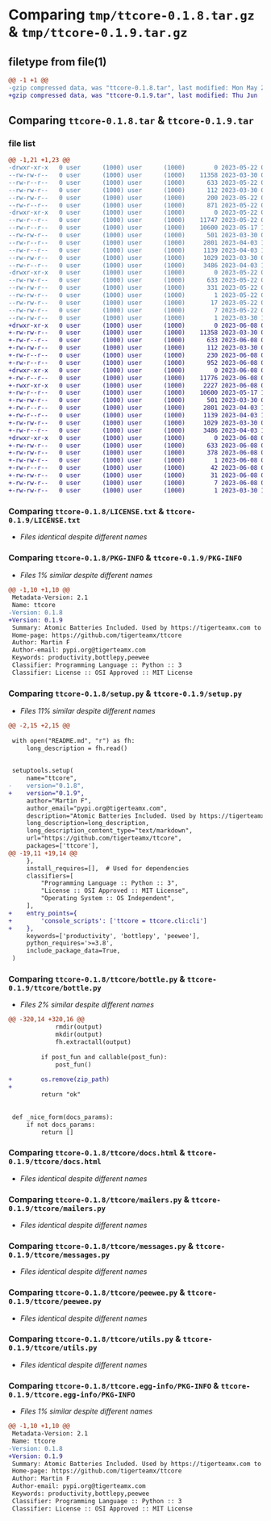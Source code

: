 # Comparing `tmp/ttcore-0.1.8.tar.gz` & `tmp/ttcore-0.1.9.tar.gz`

## filetype from file(1)

```diff
@@ -1 +1 @@
-gzip compressed data, was "ttcore-0.1.8.tar", last modified: Mon May 22 08:33:25 2023, max compression
+gzip compressed data, was "ttcore-0.1.9.tar", last modified: Thu Jun  8 08:44:54 2023, max compression
```

## Comparing `ttcore-0.1.8.tar` & `ttcore-0.1.9.tar`

### file list

```diff
@@ -1,21 +1,23 @@
-drwxr-xr-x   0 user      (1000) user      (1000)        0 2023-05-22 08:33:25.638784 ttcore-0.1.8/
--rw-rw-r--   0 user      (1000) user      (1000)    11358 2023-03-30 08:55:21.000000 ttcore-0.1.8/LICENSE.txt
--rw-r--r--   0 user      (1000) user      (1000)      633 2023-05-22 08:33:25.638784 ttcore-0.1.8/PKG-INFO
--rw-rw-r--   0 user      (1000) user      (1000)      112 2023-03-30 08:58:11.000000 ttcore-0.1.8/README.md
--rw-rw-r--   0 user      (1000) user      (1000)      200 2023-05-22 08:33:25.639784 ttcore-0.1.8/setup.cfg
--rw-r--r--   0 user      (1000) user      (1000)      871 2023-05-22 08:33:17.000000 ttcore-0.1.8/setup.py
-drwxr-xr-x   0 user      (1000) user      (1000)        0 2023-05-22 08:33:25.635784 ttcore-0.1.8/ttcore/
--rw-r--r--   0 user      (1000) user      (1000)    11747 2023-05-22 08:33:17.000000 ttcore-0.1.8/ttcore/bottle.py
--rw-r--r--   0 user      (1000) user      (1000)    10600 2023-05-17 12:32:25.000000 ttcore-0.1.8/ttcore/docs.html
--rw-rw-r--   0 user      (1000) user      (1000)      501 2023-03-30 08:55:53.000000 ttcore-0.1.8/ttcore/ip.py
--rw-r--r--   0 user      (1000) user      (1000)     2801 2023-04-03 18:50:11.000000 ttcore-0.1.8/ttcore/mailers.py
--rw-r--r--   0 user      (1000) user      (1000)     1139 2023-04-03 14:30:07.000000 ttcore-0.1.8/ttcore/messages.py
--rw-rw-r--   0 user      (1000) user      (1000)     1029 2023-03-30 08:55:53.000000 ttcore-0.1.8/ttcore/peewee.py
--rw-r--r--   0 user      (1000) user      (1000)     3486 2023-04-03 14:30:07.000000 ttcore-0.1.8/ttcore/utils.py
-drwxr-xr-x   0 user      (1000) user      (1000)        0 2023-05-22 08:33:25.637784 ttcore-0.1.8/ttcore.egg-info/
--rw-rw-r--   0 user      (1000) user      (1000)      633 2023-05-22 08:33:25.000000 ttcore-0.1.8/ttcore.egg-info/PKG-INFO
--rw-rw-r--   0 user      (1000) user      (1000)      331 2023-05-22 08:33:25.000000 ttcore-0.1.8/ttcore.egg-info/SOURCES.txt
--rw-rw-r--   0 user      (1000) user      (1000)        1 2023-05-22 08:33:25.000000 ttcore-0.1.8/ttcore.egg-info/dependency_links.txt
--rw-rw-r--   0 user      (1000) user      (1000)       17 2023-05-22 08:33:25.000000 ttcore-0.1.8/ttcore.egg-info/requires.txt
--rw-rw-r--   0 user      (1000) user      (1000)        7 2023-05-22 08:33:25.000000 ttcore-0.1.8/ttcore.egg-info/top_level.txt
--rw-rw-r--   0 user      (1000) user      (1000)        1 2023-03-30 11:51:08.000000 ttcore-0.1.8/ttcore.egg-info/zip-safe
+drwxr-xr-x   0 user      (1000) user      (1000)        0 2023-06-08 08:44:54.137994 ttcore-0.1.9/
+-rw-rw-r--   0 user      (1000) user      (1000)    11358 2023-03-30 08:55:21.000000 ttcore-0.1.9/LICENSE.txt
+-rw-r--r--   0 user      (1000) user      (1000)      633 2023-06-08 08:44:54.137994 ttcore-0.1.9/PKG-INFO
+-rw-rw-r--   0 user      (1000) user      (1000)      112 2023-03-30 08:58:11.000000 ttcore-0.1.9/README.md
+-rw-r--r--   0 user      (1000) user      (1000)      230 2023-06-08 08:44:54.139994 ttcore-0.1.9/setup.cfg
+-rw-r--r--   0 user      (1000) user      (1000)      952 2023-06-08 08:44:42.000000 ttcore-0.1.9/setup.py
+drwxr-xr-x   0 user      (1000) user      (1000)        0 2023-06-08 08:44:54.130994 ttcore-0.1.9/ttcore/
+-rw-r--r--   0 user      (1000) user      (1000)    11776 2023-06-08 08:44:42.000000 ttcore-0.1.9/ttcore/bottle.py
+-rwxr-xr-x   0 user      (1000) user      (1000)     2227 2023-06-08 08:44:42.000000 ttcore-0.1.9/ttcore/cli.py
+-rw-r--r--   0 user      (1000) user      (1000)    10600 2023-05-17 12:32:25.000000 ttcore-0.1.9/ttcore/docs.html
+-rw-rw-r--   0 user      (1000) user      (1000)      501 2023-03-30 08:55:53.000000 ttcore-0.1.9/ttcore/ip.py
+-rw-r--r--   0 user      (1000) user      (1000)     2801 2023-04-03 18:50:11.000000 ttcore-0.1.9/ttcore/mailers.py
+-rw-r--r--   0 user      (1000) user      (1000)     1139 2023-04-03 14:30:07.000000 ttcore-0.1.9/ttcore/messages.py
+-rw-rw-r--   0 user      (1000) user      (1000)     1029 2023-03-30 08:55:53.000000 ttcore-0.1.9/ttcore/peewee.py
+-rw-r--r--   0 user      (1000) user      (1000)     3486 2023-04-03 14:30:07.000000 ttcore-0.1.9/ttcore/utils.py
+drwxr-xr-x   0 user      (1000) user      (1000)        0 2023-06-08 08:44:54.136994 ttcore-0.1.9/ttcore.egg-info/
+-rw-rw-r--   0 user      (1000) user      (1000)      633 2023-06-08 08:44:54.000000 ttcore-0.1.9/ttcore.egg-info/PKG-INFO
+-rw-rw-r--   0 user      (1000) user      (1000)      378 2023-06-08 08:44:54.000000 ttcore-0.1.9/ttcore.egg-info/SOURCES.txt
+-rw-rw-r--   0 user      (1000) user      (1000)        1 2023-06-08 08:44:54.000000 ttcore-0.1.9/ttcore.egg-info/dependency_links.txt
+-rw-r--r--   0 user      (1000) user      (1000)       42 2023-06-08 08:44:54.000000 ttcore-0.1.9/ttcore.egg-info/entry_points.txt
+-rw-rw-r--   0 user      (1000) user      (1000)       31 2023-06-08 08:44:54.000000 ttcore-0.1.9/ttcore.egg-info/requires.txt
+-rw-rw-r--   0 user      (1000) user      (1000)        7 2023-06-08 08:44:54.000000 ttcore-0.1.9/ttcore.egg-info/top_level.txt
+-rw-rw-r--   0 user      (1000) user      (1000)        1 2023-03-30 11:51:08.000000 ttcore-0.1.9/ttcore.egg-info/zip-safe
```

### Comparing `ttcore-0.1.8/LICENSE.txt` & `ttcore-0.1.9/LICENSE.txt`

 * *Files identical despite different names*

### Comparing `ttcore-0.1.8/PKG-INFO` & `ttcore-0.1.9/PKG-INFO`

 * *Files 1% similar despite different names*

```diff
@@ -1,10 +1,10 @@
 Metadata-Version: 2.1
 Name: ttcore
-Version: 0.1.8
+Version: 0.1.9
 Summary: Atomic Batteries Included. Used by https://tigerteamx.com to maximize producitivty.
 Home-page: https://github.com/tigerteamx/ttcore
 Author: Martin F
 Author-email: pypi.org@tigerteamx.com
 Keywords: productivity,bottlepy,peewee
 Classifier: Programming Language :: Python :: 3
 Classifier: License :: OSI Approved :: MIT License
```

### Comparing `ttcore-0.1.8/setup.py` & `ttcore-0.1.9/setup.py`

 * *Files 11% similar despite different names*

```diff
@@ -2,15 +2,15 @@
 
 with open("README.md", "r") as fh:
     long_description = fh.read()
 
 
 setuptools.setup(
     name="ttcore",
-    version="0.1.8",
+    version="0.1.9",
     author="Martin F",
     author_email="pypi.org@tigerteamx.com",
     description="Atomic Batteries Included. Used by https://tigerteamx.com to maximize producitivty.",
     long_description=long_description,
     long_description_content_type="text/markdown",
     url="https://github.com/tigerteamx/ttcore",
     packages=['ttcore'],
@@ -19,11 +19,14 @@
     },
     install_requires=[],  # Used for dependencies
     classifiers=[
         "Programming Language :: Python :: 3",
         "License :: OSI Approved :: MIT License",
         "Operating System :: OS Independent",
     ],
+    entry_points={
+        'console_scripts': ['ttcore = ttcore.cli:cli']
+    },
     keywords=['productivity', 'bottlepy', 'peewee'],
     python_requires='>=3.8',
     include_package_data=True,
 )
```

### Comparing `ttcore-0.1.8/ttcore/bottle.py` & `ttcore-0.1.9/ttcore/bottle.py`

 * *Files 2% similar despite different names*

```diff
@@ -320,14 +320,16 @@
             rmdir(output)
             mkdir(output)
             fh.extractall(output)
 
         if post_fun and callable(post_fun):
             post_fun()
 
+        os.remove(zip_path)
+
         return "ok"
 
 
 def _nice_form(docs_params):
     if not docs_params:
         return []
```

### Comparing `ttcore-0.1.8/ttcore/docs.html` & `ttcore-0.1.9/ttcore/docs.html`

 * *Files identical despite different names*

### Comparing `ttcore-0.1.8/ttcore/mailers.py` & `ttcore-0.1.9/ttcore/mailers.py`

 * *Files identical despite different names*

### Comparing `ttcore-0.1.8/ttcore/messages.py` & `ttcore-0.1.9/ttcore/messages.py`

 * *Files identical despite different names*

### Comparing `ttcore-0.1.8/ttcore/peewee.py` & `ttcore-0.1.9/ttcore/peewee.py`

 * *Files identical despite different names*

### Comparing `ttcore-0.1.8/ttcore/utils.py` & `ttcore-0.1.9/ttcore/utils.py`

 * *Files identical despite different names*

### Comparing `ttcore-0.1.8/ttcore.egg-info/PKG-INFO` & `ttcore-0.1.9/ttcore.egg-info/PKG-INFO`

 * *Files 1% similar despite different names*

```diff
@@ -1,10 +1,10 @@
 Metadata-Version: 2.1
 Name: ttcore
-Version: 0.1.8
+Version: 0.1.9
 Summary: Atomic Batteries Included. Used by https://tigerteamx.com to maximize producitivty.
 Home-page: https://github.com/tigerteamx/ttcore
 Author: Martin F
 Author-email: pypi.org@tigerteamx.com
 Keywords: productivity,bottlepy,peewee
 Classifier: Programming Language :: Python :: 3
 Classifier: License :: OSI Approved :: MIT License
```

